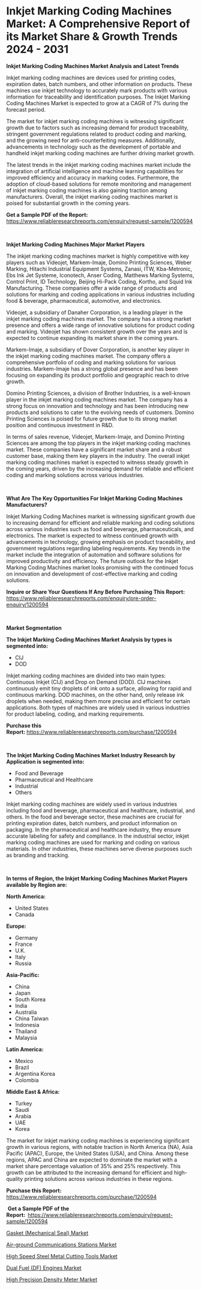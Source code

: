 <p><h1>Inkjet Marking Coding Machines Market: A Comprehensive Report of its Market Share & Growth Trends 2024 - 2031</h1></p><p><strong>Inkjet Marking Coding Machines Market Analysis and Latest Trends</strong></p>
<p><p>Inkjet marking coding machines are devices used for printing codes, expiration dates, batch numbers, and other information on products. These machines use inkjet technology to accurately mark products with various information for traceability and identification purposes. The Inkjet Marking Coding Machines Market is expected to grow at a CAGR of 7% during the forecast period.</p><p>The market for inkjet marking coding machines is witnessing significant growth due to factors such as increasing demand for product traceability, stringent government regulations related to product coding and marking, and the growing need for anti-counterfeiting measures. Additionally, advancements in technology such as the development of portable and handheld inkjet marking coding machines are further driving market growth.</p><p>The latest trends in the inkjet marking coding machines market include the integration of artificial intelligence and machine learning capabilities for improved efficiency and accuracy in marking codes. Furthermore, the adoption of cloud-based solutions for remote monitoring and management of inkjet marking coding machines is also gaining traction among manufacturers. Overall, the inkjet marking coding machines market is poised for substantial growth in the coming years.</p></p>
<p><strong>Get a Sample PDF of the Report:&nbsp;</strong> <a href="https://www.reliableresearchreports.com/enquiry/request-sample/1200594">https://www.reliableresearchreports.com/enquiry/request-sample/1200594</a></p>
<p>&nbsp;</p>
<p><strong>Inkjet Marking Coding Machines Major Market Players</strong></p>
<p><p>The inkjet marking coding machines market is highly competitive with key players such as Videojet, Markem-Imaje, Domino Printing Sciences, Weber Marking, Hitachi Industrial Equipment Systems, Zanasi, ITW, Kba-Metronic, Ebs Ink Jet Systeme, Iconotech, Anser Coding, Matthews Marking Systems, Control Print, ID Technology, Beijing Hi-Pack Coding, Kortho, and Squid Ink Manufacturing. These companies offer a wide range of products and solutions for marking and coding applications in various industries including food & beverage, pharmaceutical, automotive, and electronics.</p><p>Videojet, a subsidiary of Danaher Corporation, is a leading player in the inkjet marking coding machines market. The company has a strong market presence and offers a wide range of innovative solutions for product coding and marking. Videojet has shown consistent growth over the years and is expected to continue expanding its market share in the coming years.</p><p>Markem-Imaje, a subsidiary of Dover Corporation, is another key player in the inkjet marking coding machines market. The company offers a comprehensive portfolio of coding and marking solutions for various industries. Markem-Imaje has a strong global presence and has been focusing on expanding its product portfolio and geographic reach to drive growth.</p><p>Domino Printing Sciences, a division of Brother Industries, is a well-known player in the inkjet marking coding machines market. The company has a strong focus on innovation and technology and has been introducing new products and solutions to cater to the evolving needs of customers. Domino Printing Sciences is poised for future growth due to its strong market position and continuous investment in R&D.</p><p>In terms of sales revenue, Videojet, Markem-Imaje, and Domino Printing Sciences are among the top players in the inkjet marking coding machines market. These companies have a significant market share and a robust customer base, making them key players in the industry. The overall inkjet marking coding machines market is expected to witness steady growth in the coming years, driven by the increasing demand for reliable and efficient coding and marking solutions across various industries.</p></p>
<p>&nbsp;</p>
<p><strong>What Are The Key Opportunities For Inkjet Marking Coding Machines Manufacturers?</strong></p>
<p><p>Inkjet Marking Coding Machines market is witnessing significant growth due to increasing demand for efficient and reliable marking and coding solutions across various industries such as food and beverage, pharmaceuticals, and electronics. The market is expected to witness continued growth with advancements in technology, growing emphasis on product traceability, and government regulations regarding labeling requirements. Key trends in the market include the integration of automation and software solutions for improved productivity and efficiency. The future outlook for the Inkjet Marking Coding Machines market looks promising with the continued focus on innovation and development of cost-effective marking and coding solutions.</p></p>
<p><strong>Inquire or Share Your Questions If Any Before Purchasing This Report:</strong> <a href="https://www.reliableresearchreports.com/enquiry/pre-order-enquiry/1200594">https://www.reliableresearchreports.com/enquiry/pre-order-enquiry/1200594</a></p>
<p>&nbsp;</p>
<p><strong>Market Segmentation</strong></p>
<p><strong>The Inkjet Marking Coding Machines Market Analysis by types is segmented into:</strong></p>
<p><ul><li>CIJ</li><li>DOD</li></ul></p>
<p><p>Inkjet marking coding machines are divided into two main types: Continuous Inkjet (CIJ) and Drop on Demand (DOD). CIJ machines continuously emit tiny droplets of ink onto a surface, allowing for rapid and continuous marking. DOD machines, on the other hand, only release ink droplets when needed, making them more precise and efficient for certain applications. Both types of machines are widely used in various industries for product labeling, coding, and marking requirements.</p></p>
<p><strong>Purchase this Report:&nbsp;</strong><a href="https://www.reliableresearchreports.com/purchase/1200594">https://www.reliableresearchreports.com/purchase/1200594</a></p>
<p>&nbsp;</p>
<p><strong>The Inkjet Marking Coding Machines Market Industry Research by Application is segmented into:</strong></p>
<p><ul><li>Food and Beverage</li><li>Pharmaceutical and Healthcare</li><li>Industrial</li><li>Others</li></ul></p>
<p><p>Inkjet marking coding machines are widely used in various industries including food and beverage, pharmaceutical and healthcare, industrial, and others. In the food and beverage sector, these machines are crucial for printing expiration dates, batch numbers, and product information on packaging. In the pharmaceutical and healthcare industry, they ensure accurate labeling for safety and compliance. In the industrial sector, inkjet marking coding machines are used for marking and coding on various materials. In other industries, these machines serve diverse purposes such as branding and tracking.</p></p>
<p>&nbsp;</p>
<p><strong>In terms of Region, the Inkjet Marking Coding Machines Market Players available by Region are:</strong></p>
<p>
    <p> <strong> North America: </strong>
        <ul>
            <li>United States</li>
            <li>Canada</li>
        </ul>
        </p> 
    <p> <strong> Europe: </strong>
        <ul>
            <li>Germany</li>
            <li>France</li>
            <li>U.K.</li>
            <li>Italy</li>
            <li>Russia</li>
        </ul>
        </p> 
    <p> <strong> Asia-Pacific: </strong>
        <ul>
            <li>China</li>
            <li>Japan</li>
            <li>South Korea</li>
            <li>India</li>
            <li>Australia</li>
            <li>China Taiwan</li>
            <li>Indonesia</li>
            <li>Thailand</li>
            <li>Malaysia</li>
        </ul>
        </p> 
    <p> <strong> Latin America: </strong>
        <ul>
            <li>Mexico</li>
            <li>Brazil</li>
            <li>Argentina Korea</li>
            <li>Colombia</li>
        </ul>
        </p> 
    <p> <strong> Middle East & Africa: </strong>
        <ul>
            <li>Turkey</li>
            <li>Saudi</li>
            <li>Arabia</li>
            <li>UAE</li>
            <li>Korea</li>
        </ul>
    </p>
    </p>
<p><p>The market for inkjet marking coding machines is experiencing significant growth in various regions, with notable traction in North America (NA), Asia Pacific (APAC), Europe, the United States (USA), and China. Among these regions, APAC and China are expected to dominate the market with a market share percentage valuation of 35% and 25% respectively. This growth can be attributed to the increasing demand for efficient and high-quality printing solutions across various industries in these regions.</p></p>
<p><strong>Purchase this Report: </strong><a href="https://www.reliableresearchreports.com/purchase/1200594">https://www.reliableresearchreports.com/purchase/1200594</a></p>
<p>&nbsp;<strong>Get a Sample PDF of the Report:&nbsp;&nbsp;</strong><a href="https://www.reliableresearchreports.com/enquiry/request-sample/1200594">https://www.reliableresearchreports.com/enquiry/request-sample/1200594</a></p>
<p><strong></strong></p>
<p><p><a href="https://medium.com/@nyahreinger/gasket-mechanical-seal-market-insights-into-market-cagr-market-trends-and-growth-strategies-7b4f74f3fad5">Gasket (Mechanical Seal) Market</a></p><p><a href="https://medium.com/@nyahreinger/air-ground-communications-stations-market-size-and-market-trends-complete-industry-overview-2024-c84f18fc923e">Air-ground Communications Stations Market</a></p><p><a href="https://medium.com/@nyahreinger/high-speed-steel-metal-cutting-tools-market-trends-forecast-and-competitive-analysis-to-2031-e09c9c596a35">High Speed Steel Metal Cutting Tools Market</a></p><p><a href="https://medium.com/@nyahreinger/dual-fuel-df-engines-market-analysis-and-sze-forecasted-for-period-from-2024-to-2031-85003447161c">Dual Fuel (DF) Engines Market</a></p><p><a href="https://medium.com/@nyahreinger/analyzing-high-precision-density-meter-market-global-industry-perspective-and-forecast-2024-to-1c3cb558a632">High Precision Density Meter Market</a></p></p>
